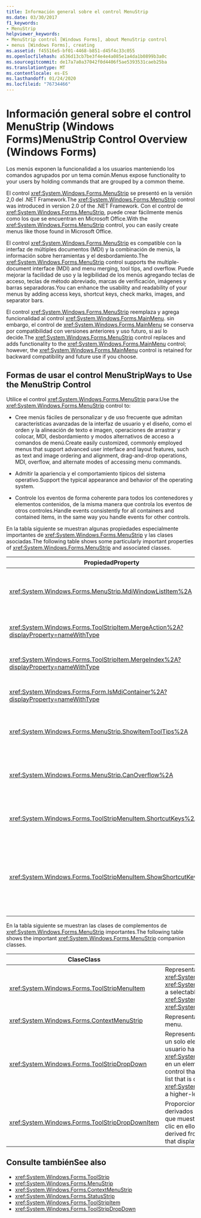 ```yaml
---
title: Información general sobre el control MenuStrip
ms.date: 03/30/2017
f1_keywords:
- MenuStrip
helpviewer_keywords:
- MenuStrip control [Windows Forms], about MenuStrip control
- menus [Windows Forms], creating
ms.assetid: f45516e5-bf01-4468-b851-d45f4c33c055
ms.openlocfilehash: a536d13cb7be3f4e4e4a085e1a4da1b0899b3a0c
ms.sourcegitcommit: de17a7a0a37042f0d4406f5ae5393531caeb25ba
ms.translationtype: MT
ms.contentlocale: es-ES
ms.lasthandoff: 01/24/2020
ms.locfileid: "76734466"
---
```

# <a name="menustrip-control-overview-windows-forms"></a><span data-ttu-id="f1eb9-102">Información general sobre el control MenuStrip (Windows Forms)</span><span class="sxs-lookup"><span data-stu-id="f1eb9-102">MenuStrip Control Overview (Windows Forms)</span></span>
<span data-ttu-id="f1eb9-103">Los menús exponen la funcionalidad a los usuarios manteniendo los comandos agrupados por un tema común.</span><span class="sxs-lookup"><span data-stu-id="f1eb9-103">Menus expose functionality to your users by holding commands that are grouped by a common theme.</span></span>  
  
 <span data-ttu-id="f1eb9-104">El control <xref:System.Windows.Forms.MenuStrip> se presentó en la versión 2,0 del .NET Framework.</span><span class="sxs-lookup"><span data-stu-id="f1eb9-104">The <xref:System.Windows.Forms.MenuStrip> control was introduced in version 2.0 of the .NET Framework.</span></span> <span data-ttu-id="f1eb9-105">Con el control de <xref:System.Windows.Forms.MenuStrip>, puede crear fácilmente menús como los que se encuentran en Microsoft Office.</span><span class="sxs-lookup"><span data-stu-id="f1eb9-105">With the <xref:System.Windows.Forms.MenuStrip> control, you can easily create menus like those found in Microsoft Office.</span></span>  
  
 <span data-ttu-id="f1eb9-106">El control <xref:System.Windows.Forms.MenuStrip> es compatible con la interfaz de múltiples documentos (MDI) y la combinación de menús, la información sobre herramientas y el desbordamiento.</span><span class="sxs-lookup"><span data-stu-id="f1eb9-106">The <xref:System.Windows.Forms.MenuStrip> control supports the multiple-document interface (MDI) and menu merging, tool tips, and overflow.</span></span> <span data-ttu-id="f1eb9-107">Puede mejorar la facilidad de uso y la legibilidad de los menús agregando teclas de acceso, teclas de método abreviado, marcas de verificación, imágenes y barras separadoras.</span><span class="sxs-lookup"><span data-stu-id="f1eb9-107">You can enhance the usability and readability of your menus by adding access keys, shortcut keys, check marks, images, and separator bars.</span></span>  
  
 <span data-ttu-id="f1eb9-108">El control <xref:System.Windows.Forms.MenuStrip> reemplaza y agrega funcionalidad al control <xref:System.Windows.Forms.MainMenu>. sin embargo, el control de <xref:System.Windows.Forms.MainMenu> se conserva por compatibilidad con versiones anteriores y uso futuro, si así lo decide.</span><span class="sxs-lookup"><span data-stu-id="f1eb9-108">The <xref:System.Windows.Forms.MenuStrip> control replaces and adds functionality to the <xref:System.Windows.Forms.MainMenu> control; however, the <xref:System.Windows.Forms.MainMenu> control is retained for backward compatibility and future use if you choose.</span></span>  
  
## <a name="ways-to-use-the-menustrip-control"></a><span data-ttu-id="f1eb9-109">Formas de usar el control MenuStrip</span><span class="sxs-lookup"><span data-stu-id="f1eb9-109">Ways to Use the MenuStrip Control</span></span>  
 <span data-ttu-id="f1eb9-110">Utilice el control <xref:System.Windows.Forms.MenuStrip> para:</span><span class="sxs-lookup"><span data-stu-id="f1eb9-110">Use the <xref:System.Windows.Forms.MenuStrip> control to:</span></span>  
  
- <span data-ttu-id="f1eb9-111">Cree menús fáciles de personalizar y de uso frecuente que admitan características avanzadas de la interfaz de usuario y el diseño, como el orden y la alineación de texto e imagen, operaciones de arrastrar y colocar, MDI, desbordamiento y modos alternativos de acceso a comandos de menú.</span><span class="sxs-lookup"><span data-stu-id="f1eb9-111">Create easily customized, commonly employed menus that support advanced user interface and layout features, such as text and image ordering and alignment, drag-and-drop operations, MDI, overflow, and alternate modes of accessing menu commands.</span></span>  
  
- <span data-ttu-id="f1eb9-112">Admitir la apariencia y el comportamiento típicos del sistema operativo.</span><span class="sxs-lookup"><span data-stu-id="f1eb9-112">Support the typical appearance and behavior of the operating system.</span></span>  
  
- <span data-ttu-id="f1eb9-113">Controle los eventos de forma coherente para todos los contenedores y elementos contenidos, de la misma manera que controla los eventos de otros controles.</span><span class="sxs-lookup"><span data-stu-id="f1eb9-113">Handle events consistently for all containers and contained items, in the same way you handle events for other controls.</span></span>  
  
 <span data-ttu-id="f1eb9-114">En la tabla siguiente se muestran algunas propiedades especialmente importantes de <xref:System.Windows.Forms.MenuStrip> y las clases asociadas.</span><span class="sxs-lookup"><span data-stu-id="f1eb9-114">The following table shows some particularly important properties of <xref:System.Windows.Forms.MenuStrip> and associated classes.</span></span>  
  
|<span data-ttu-id="f1eb9-115">Propiedad</span><span class="sxs-lookup"><span data-stu-id="f1eb9-115">Property</span></span>|<span data-ttu-id="f1eb9-116">Descripción</span><span class="sxs-lookup"><span data-stu-id="f1eb9-116">Description</span></span>|  
|--------------|-----------------|  
|<xref:System.Windows.Forms.MenuStrip.MdiWindowListItem%2A>|<span data-ttu-id="f1eb9-117">Obtiene o establece el <xref:System.Windows.Forms.ToolStripMenuItem> que se usa para mostrar una lista de formularios MDI secundarios.</span><span class="sxs-lookup"><span data-stu-id="f1eb9-117">Gets or sets the <xref:System.Windows.Forms.ToolStripMenuItem> that is used to display a list of MDI child forms.</span></span>|  
|<xref:System.Windows.Forms.ToolStripItem.MergeAction%2A?displayProperty=nameWithType>|<span data-ttu-id="f1eb9-118">Obtiene o establece cómo se combinan los menús secundarios con los menús primarios en las aplicaciones MDI.</span><span class="sxs-lookup"><span data-stu-id="f1eb9-118">Gets or sets how child menus are merged with parent menus in MDI applications.</span></span>|  
|<xref:System.Windows.Forms.ToolStripItem.MergeIndex%2A?displayProperty=nameWithType>|<span data-ttu-id="f1eb9-119">Obtiene o establece la posición de un elemento combinado en un menú de aplicaciones MDI.</span><span class="sxs-lookup"><span data-stu-id="f1eb9-119">Gets or sets the position of a merged item within a menu in MDI applications.</span></span>|  
|<xref:System.Windows.Forms.Form.IsMdiContainer%2A?displayProperty=nameWithType>|<span data-ttu-id="f1eb9-120">Obtiene o establece un valor que indica si el formulario es un contenedor de formularios MDI secundarios.</span><span class="sxs-lookup"><span data-stu-id="f1eb9-120">Gets or sets a value indicating whether the form is a container for MDI child forms.</span></span>|  
|<xref:System.Windows.Forms.MenuStrip.ShowItemToolTips%2A>|<span data-ttu-id="f1eb9-121">Obtiene o establece un valor que indica si se muestra información sobre herramientas para el <xref:System.Windows.Forms.MenuStrip>.</span><span class="sxs-lookup"><span data-stu-id="f1eb9-121">Gets or sets a value indicating whether tool tips are shown for the <xref:System.Windows.Forms.MenuStrip>.</span></span>|  
|<xref:System.Windows.Forms.MenuStrip.CanOverflow%2A>|<span data-ttu-id="f1eb9-122">Obtiene o establece un valor que indica si <xref:System.Windows.Forms.MenuStrip> admite la funcionalidad del desbordamiento.</span><span class="sxs-lookup"><span data-stu-id="f1eb9-122">Gets or sets a value indicating whether the <xref:System.Windows.Forms.MenuStrip> supports overflow functionality.</span></span>|  
|<xref:System.Windows.Forms.ToolStripMenuItem.ShortcutKeys%2A>|<span data-ttu-id="f1eb9-123">Obtiene o establece las teclas de método abreviado asociadas a <xref:System.Windows.Forms.ToolStripMenuItem>.</span><span class="sxs-lookup"><span data-stu-id="f1eb9-123">Gets or sets the shortcut keys associated with the <xref:System.Windows.Forms.ToolStripMenuItem>.</span></span>|  
|<xref:System.Windows.Forms.ToolStripMenuItem.ShowShortcutKeys%2A>|<span data-ttu-id="f1eb9-124">Obtiene o establece un valor que indica si las teclas de método abreviado asociadas a <xref:System.Windows.Forms.ToolStripMenuItem> se muestran al lado de <xref:System.Windows.Forms.ToolStripMenuItem>.</span><span class="sxs-lookup"><span data-stu-id="f1eb9-124">Gets or sets a value indicating whether the shortcut keys that are associated with the <xref:System.Windows.Forms.ToolStripMenuItem> are displayed next to the <xref:System.Windows.Forms.ToolStripMenuItem>.</span></span>|  
  
 <span data-ttu-id="f1eb9-125">En la tabla siguiente se muestran las clases de complementos de <xref:System.Windows.Forms.MenuStrip> importantes.</span><span class="sxs-lookup"><span data-stu-id="f1eb9-125">The following table shows the important <xref:System.Windows.Forms.MenuStrip> companion classes.</span></span>  
  
|<span data-ttu-id="f1eb9-126">Clase</span><span class="sxs-lookup"><span data-stu-id="f1eb9-126">Class</span></span>|<span data-ttu-id="f1eb9-127">Descripción</span><span class="sxs-lookup"><span data-stu-id="f1eb9-127">Description</span></span>|  
|-----------|-----------------|  
|<xref:System.Windows.Forms.ToolStripMenuItem>|<span data-ttu-id="f1eb9-128">Representa una opción seleccionable mostrada en un <xref:System.Windows.Forms.MenuStrip> o <xref:System.Windows.Forms.ContextMenuStrip>.</span><span class="sxs-lookup"><span data-stu-id="f1eb9-128">Represents a selectable option displayed on a <xref:System.Windows.Forms.MenuStrip> or <xref:System.Windows.Forms.ContextMenuStrip>.</span></span>|  
|<xref:System.Windows.Forms.ContextMenuStrip>|<span data-ttu-id="f1eb9-129">Representa un menú contextual.</span><span class="sxs-lookup"><span data-stu-id="f1eb9-129">Represents a shortcut menu.</span></span>|  
|<xref:System.Windows.Forms.ToolStripDropDown>|<span data-ttu-id="f1eb9-130">Representa un control que permite al usuario seleccionar un solo elemento de una lista que se muestra cuando el usuario hace clic en un <xref:System.Windows.Forms.ToolStripDropDownButton> o en un elemento de menú de nivel superior.</span><span class="sxs-lookup"><span data-stu-id="f1eb9-130">Represents a control that allows the user to select a single item from a list that is displayed when the user clicks a <xref:System.Windows.Forms.ToolStripDropDownButton> or a higher-level menu item.</span></span>|  
|<xref:System.Windows.Forms.ToolStripDropDownItem>|<span data-ttu-id="f1eb9-131">Proporciona la funcionalidad básica para los controles derivados de <xref:System.Windows.Forms.ToolStripItem> que muestran los elementos desplegables cuando se hace clic en ellos.</span><span class="sxs-lookup"><span data-stu-id="f1eb9-131">Provides basic functionality for controls derived from <xref:System.Windows.Forms.ToolStripItem> that display drop-down items when clicked.</span></span>|  
  
## <a name="see-also"></a><span data-ttu-id="f1eb9-132">Consulte también</span><span class="sxs-lookup"><span data-stu-id="f1eb9-132">See also</span></span>

- <xref:System.Windows.Forms.ToolStrip>
- <xref:System.Windows.Forms.MenuStrip>
- <xref:System.Windows.Forms.ContextMenuStrip>
- <xref:System.Windows.Forms.StatusStrip>
- <xref:System.Windows.Forms.ToolStripItem>
- <xref:System.Windows.Forms.ToolStripDropDown>
